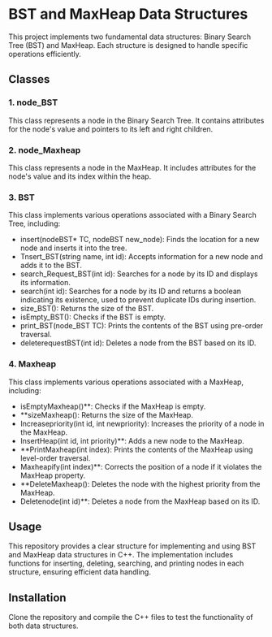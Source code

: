 # BST and MaxHeap Data Structures

This project implements two fundamental data structures: Binary Search Tree (BST) and MaxHeap. Each structure is designed to handle specific operations efficiently.

## Classes

### 1. node_BST
This class represents a node in the Binary Search Tree. It contains attributes for the node's value and pointers to its left and right children.

### 2. node_Maxheap
This class represents a node in the MaxHeap. It includes attributes for the node's value and its index within the heap.

### 3. BST
This class implements various operations associated with a Binary Search Tree, including:

- insert(nodeBST* TC, nodeBST new_node): Finds the location for a new node and inserts it into the tree.
- Tnsert_BST(string name, int id): Accepts information for a new node and adds it to the BST.
- search_Request_BST(int id): Searches for a node by its ID and displays its information.
- search(int id): Searches for a node by its ID and returns a boolean indicating its existence, used to prevent duplicate IDs during insertion.
- size_BST(): Returns the size of the BST.
- isEmpty_BST(): Checks if the BST is empty.
- print_BST(node_BST TC): Prints the contents of the BST using pre-order traversal.
- deleterequestBST(int id): Deletes a node from the BST based on its ID.

### 4. Maxheap
This class implements various operations associated with a MaxHeap, including:

- isEmptyMaxheap()**: Checks if the MaxHeap is empty.
- **sizeMaxheap(): Returns the size of the MaxHeap.
- Increasepriority(int id, int newpriority): Increases the priority of a node in the MaxHeap.
- InsertHeap(int id, int priority)**: Adds a new node to the MaxHeap.
- **PrintMaxheap(int index): Prints the contents of the MaxHeap using level-order traversal.
- Maxheapify(int index)**: Corrects the position of a node if it violates the MaxHeap property.
- **DeleteMaxheap(): Deletes the node with the highest priority from the MaxHeap.
- Deletenode(int id)**: Deletes a node from the MaxHeap based on its ID.

## Usage
This repository provides a clear structure for implementing and using BST and MaxHeap data structures in C++. The implementation includes functions for inserting, deleting, searching, and printing nodes in each structure, ensuring efficient data handling.

## Installation
Clone the repository and compile the C++ files to test the functionality of both data structures.
